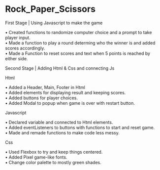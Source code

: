 # Rock_Paper_Scissors 

First Stage | Using Javascript to make the game

• Created functions to randomize computer choice and a prompt to take player input.\
• Made a function to play a round determing who the winner is
and added scores accordingly.\
• Made a Function to reset scores and text when 5 points is reached by either side.

Second Stage | Adding Html & Css and connecting Js

Html

• Added a Header, Main, Footer in Html\
• Added elements for displaying result and keeping scores.\
• Added buttons for player choices.\
• Added Modal to popup when game is over with restart button.

Javascript

• Declared variable and connected to Html elements.\
• Added eventListeners to buttons with functions to start and reset game.\
• Made and remade functions to make code less messy.

Css

• Used Flexbox to try and keep things centered.\
• Added Pixel game-like fonts.\
• Change color palette to mostly green shades.



